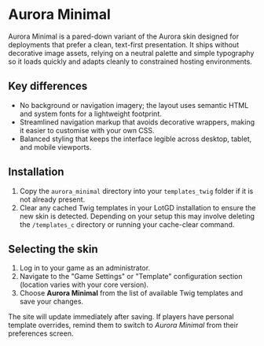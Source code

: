 # Aurora Minimal

Aurora Minimal is a pared-down variant of the Aurora skin designed for deployments that prefer a clean, text-first presentation. It ships without decorative image assets, relying on a neutral palette and simple typography so it loads quickly and adapts cleanly to constrained hosting environments.

## Key differences
- No background or navigation imagery; the layout uses semantic HTML and system fonts for a lightweight footprint.
- Streamlined navigation markup that avoids decorative wrappers, making it easier to customise with your own CSS.
- Balanced styling that keeps the interface legible across desktop, tablet, and mobile viewports.

## Installation
1. Copy the `aurora_minimal` directory into your `templates_twig` folder if it is not already present.
2. Clear any cached Twig templates in your LotGD installation to ensure the new skin is detected. Depending on your setup this may involve deleting the `/templates_c` directory or running your cache-clear command.

## Selecting the skin
1. Log in to your game as an administrator.
2. Navigate to the "Game Settings" or "Template" configuration section (location varies with your core version).
3. Choose **Aurora Minimal** from the list of available Twig templates and save your changes.

The site will update immediately after saving. If players have personal template overrides, remind them to switch to *Aurora Minimal* from their preferences screen.

